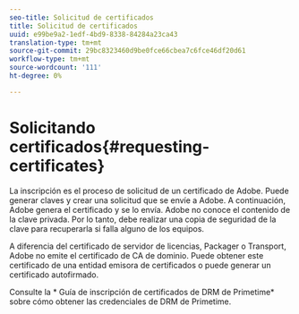 ```yaml
---
seo-title: Solicitud de certificados
title: Solicitud de certificados
uuid: e99be9a2-1edf-4bd9-8338-84284a23ca43
translation-type: tm+mt
source-git-commit: 29bc8323460d9be0fce66cbea7c6fce46df20d61
workflow-type: tm+mt
source-wordcount: '111'
ht-degree: 0%

---
```



# Solicitando certificados{#requesting-certificates}

La inscripción es el proceso de solicitud de un certificado de Adobe. Puede generar claves y crear una solicitud que se envíe a Adobe. A continuación, Adobe genera el certificado y se lo envía. Adobe no conoce el contenido de la clave privada. Por lo tanto, debe realizar una copia de seguridad de la clave para recuperarla si falla alguno de los equipos.

A diferencia del certificado de servidor de licencias, Packager o Transport, Adobe no emite el certificado de CA de dominio. Puede obtener este certificado de una entidad emisora de certificados o puede generar un certificado autofirmado.

Consulte la * Guía de inscripción de certificados de DRM de Primetime* sobre cómo obtener las credenciales de DRM de Primetime.
